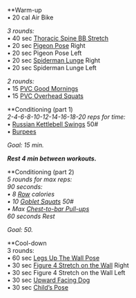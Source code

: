 **Warm-up  
• 20 cal Air Bike

_3 rounds:_  
• 40 sec [Thoracic Spine BB Stretch](http://88ozs48nkx33ma0u82bc21x9hk.wpengine.netdna-cdn.com/wp-content/uploads/2014/05/photo-4-copy-2.jpg)  
• 20 sec [Pigeon Pose](https://www.youtube.com/watch?v=jQMsyrLowFw) Right  
• 20 sec Pigeon Pose Left  
• 20 sec [Spiderman Lunge](https://www.youtube.com/watch?v=K6-F0dUwV-s) Right  
• 20 sec Spiderman Lunge Left

_2 rounds:_  
• 15 [PVC Good Mornings](https://www.youtube.com/watch?v=ooVgggClhtM)  
• 15 [PVC Overhead Squats](https://www.youtube.com/watch?v=mrLUG_UyvV0)

**Conditioning (part 1)  
_2-4-6-8-10-12-14-16-18-20 reps for time:_  
• [Russian Kettlebell Swings](https://www.youtube.com/watch?v=RU88iqRVunk) 50#  
• [Burpees](https://www.youtube.com/watch?v=TU8QYVW0gDU)

_Goal:_ _15 min._

**_Rest 4 min between workouts._**

**Conditioning (part 2)  
_5 rounds for max reps:_  
_90 seconds:  
• 8 [Row](https://www.youtube.com/watch?v=S7HEm-fd534) calories  
• 10 [Goblet Squats](https://www.youtube.com/watch?v=45dZiT5tSD8&pp=ygUXa2V0dGxlYmVsbCBnb2JsZXQgc3F1YXQ%3D) 50#  
• Max [Chest-to-bar Pull-ups](https://www.youtube.com/watch?v=p9Stan68FYM)  
60 seconds Rest_

_Goal: 50._

**Cool-down  
3 rounds:  
• 60 sec [Legs Up The Wall Pose](https://youtu.be/MUstbNHB5-o?t=20)  
• 30 sec [Figure 4 Stretch on the Wall](https://www.youtube.com/watch?v=6KWuCivRhLc) Right  
• 30 sec Figure 4 Stretch on the Wall Left  
• 30 sec [Upward Facing Dog](https://www.youtube.com/watch?v=canHY0a02lw)  
• 30 sec [Child’s Pose](https://www.youtube.com/watch?v=s-HDLc3fTG0)